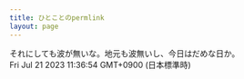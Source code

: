 ```yaml
---
title: ひとことのpermlink
layout: page
---
```

<div class="box" dt="1689907014858">
  それにしても波が無いな。地元も波無いし、今日はだめな日か。
  <div class="content is-small">Fri Jul 21 2023 11:36:54 GMT+0900 (日本標準時)</div>
</div>
